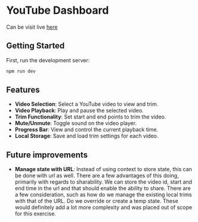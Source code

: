 # YouTube Dashboard

Can be visit live [here](https://youtube-dashboard-a5zwh230l-tauqueer-khans-projects.vercel.app/) 

## Getting Started

First, run the development server:

```bash
npm run dev
```


## Features

- **Video Selection**: Select a YouTube video to view and trim.
- **Video Playback**: Play and pause the selected video.
- **Trim Functionality**: Set start and end points to trim the video.
- **Mute/Unmute**: Toggle sound on the video player.
- **Progress Bar**: View and control the current playback time.
- **Local Storage**: Save and load trim settings for each video.

## Future improvements
- **Manage state with URL**: Instead of using context to store state, this can be done with url as well. There are a few advantages of this doing, primarily with regards to sharability. We can store the video id, start and end time in the url and that should enable the ability to share. There are a few consideration, such as how do we manage the existing local trims with that of the URL. Do we override or create a temp state. These would definitely add a lot more complexity and was placed out of scope for this exercise.
